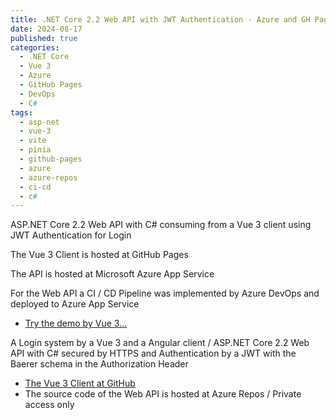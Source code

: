```yaml
---
title: .NET Core 2.2 Web API with JWT Authentication - Azure and GH Pages 
date: 2024-08-17
published: true
categories:
  - .NET Core
  - Vue 3
  - Azure
  - GitHub Pages
  - DevOps
  - C#  
tags:
  - asp-net
  - vue-3
  - vite
  - pinia
  - github-pages
  - azure
  - azure-repos
  - ci-cd
  - c#
---
```



ASP.NET Core 2.2 Web API with C# consuming from a Vue 3 client using JWT Authentication for Login

The Vue 3 Client is hosted at GitHub Pages 

The API is hosted at Microsoft Azure App Service

For the Web API a CI / CD Pipeline was implemented by Azure DevOps and deployed to Azure App Service

<ul>
<li>
<a href="https://persteenolsen.github.io/vue-3-jwt-auth-gh-pages-client/" target="_blank" title="Vue 3 - JWT Authentication">Try the demo by Vue 3...</a>
</li>

</ul>

<p>A Login system by a Vue 3 and a Angular client / ASP.NET Core 2.2 Web API with C# secured by HTTPS and Authentication by a JWT with the Baerer schema in the Authorization Header</p>

<ul>

<li><a href="https://github.com/persteenolsen/vue-3-jwt-auth-gh-pages-client" target="_blank">The Vue 3 Client at GitHub</a></li>

<li>The source code of the Web API is hosted at Azure Repos / Private access only</li>
</ul>
